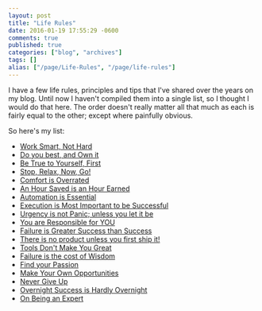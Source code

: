 ```yaml
---
layout: post
title: "Life Rules"
date: 2016-01-19 17:55:29 -0600
comments: true
published: true
categories: ["blog", "archives"]
tags: []
alias: ["/page/Life-Rules", "/page/life-rules"]
---
```

<!-- more -->
<p>I have a few life rules, principles and tips that I've shared over the years on my blog. Until now I haven't compiled them into a single list, so I thought I would do that here. The order doesn't really matter all that much as each is fairly equal to the other; except where painfully obvious.</p>
<p>So here's my list:</p>
<ul>
<li><a href="/post/2013/07/27/Work-Smart-Not-Hard">Work Smart, Not Hard</a></li>
<li><a href="/post/2016/01/19/Do-your-best-and-Own-it">Do you best, and Own it</a></li>
<li><a href="/post/2016/01/30/Be-True-to-Yourself-First">Be True to Yourself, First</a></li>
<li><a href="/post/2013/08/02/Stop-Relax-Now-GO">Stop, Relax, Now, Go!</a></li>
<li><a href="/post/2013/08/04/Comfort-is-Overrated-Change-is-Exciting-and-Revealing">Comfort is Overrated</a></li>
<li><a href="/post/2013/08/04/An-Hour-Saved-is-an-Hour-Earned">An Hour Saved is an Hour Earned</a></li>
<li><a href="/post/2013/08/21/Automation-is-Essential">Automation is Essential</a></li>
<li><a href="/post/2013/08/21/Execution-is-Most-Important-to-be-Successful">Execution is Most Important to be Successful</a></li>
<li><a href="/post/2013/08/23/Urgency-is-not-Panic-unless-you-let-it-be">Urgency is not Panic; unless you let it be</a></li>
<li><a href="/post/2013/09/08/You-are-responsible-for-YOU">You are Responsible for YOU</a></li>
<li><a href="/post/2013/09/08/Failure-Is-Greater-Success-Than-Success">Failure is Greater Success than Success</a></li>
<li><a href="/post/2013/10/12/There-is-no-product-unless-you-first-ship-it">There is no product unless you first ship it!</a></li>
<li><a href="/post/2015/08/13/Tools-Dont-Make-You-Great">Tools Don't Make You Great</a></li>
<li><a href="/post/2016/02/09/Failure-is-the-cost-of-Wisdom">Failure is the cost of Wisdom</a></li>
<li><a href="/post/2016/02/14/Find-Your-Passion">Find your Passion</a></li>
<li><a href="/post/2016/02/17/Make-Your-Own-Opportunities">Make Your Own Opportunities</a></li>
<li><a href="/post/2016/03/01/Never-Give-Up">Never Give Up</a></li>
<li><a href="/post/2013/09/08/Overnight-Success-is-Hardly-Overnight">Overnight Success is Hardly Overnight</a></li>
<li><a href="/post/2016/05/03/On-Being-an-Expert">On Being an Expert</a></li>
</ul>
